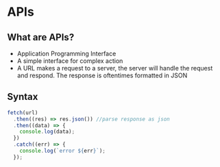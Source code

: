 # APIs

## What are APIs?

- Application Programming Interface
- A simple interface for complex action
- A URL makes a request to a server, the server will handle the request and respond. The response is oftentimes formatted in JSON

## Syntax

```js
fetch(url)
  .then((res) => res.json()) //parse response as json
  .then((data) => {
    console.log(data);
  })
  .catch((err) => {
    console.log(`error ${err}`);
  });
```
